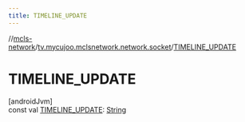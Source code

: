```yaml
---
title: TIMELINE_UPDATE
---
```

//[mcls-network](../../index.html)/[tv.mycujoo.mclsnetwork.network.socket](index.html)/[TIMELINE_UPDATE](-t-i-m-e-l-i-n-e_-u-p-d-a-t-e.html)



# TIMELINE_UPDATE



[androidJvm]\
const val [TIMELINE_UPDATE](-t-i-m-e-l-i-n-e_-u-p-d-a-t-e.html): [String](https://kotlinlang.org/api/latest/jvm/stdlib/kotlin/-string/index.html)




